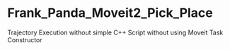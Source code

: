 # Frank_Panda_Moveit2_Pick_Place
 Trajectory Execution without simple C++ Script without using Moveit Task Constructor 

